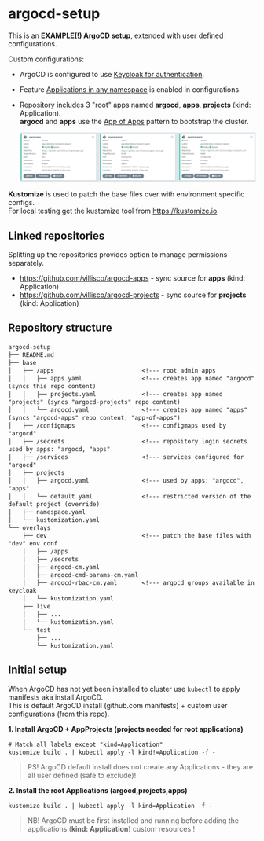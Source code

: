 # argocd-setup

This is an __EXAMPLE(!) ArgoCD setup__, extended with user defined configurations.

Custom configurations:

- ArgoCD is configured to use [Keycloak for authentication](https://argo-cd.readthedocs.io/en/stable/operator-manual/user-management/keycloak).
- Feature [Applications in any namespace](https://argo-cd.readthedocs.io/en/stable/operator-manual/app-any-namespace) is enabled in configurations.
- Repository includes 3 "root" apps named __argocd__, __apps__, __projects__ (kind: Application).\
  __argocd__ and __apps__ use the [App of Apps](https://argo-cd.readthedocs.io/en/stable/operator-manual/cluster-bootstrapping) pattern to bootstrap the cluster.

  ![argocd](./argocd_root_apps.png)

__Kustomize__ is used to patch the base files over with environment specific configs.\
For local testing get the kustomize tool from https://kustomize.io

## Linked repositories

Splitting up the repositories provides option to manage permissions separately.

- https://github.com/villisco/argocd-apps - sync source for __apps__ (kind: Application)
- https://github.com/villisco/argocd-projects - sync source for __projects__ (kind: Application)

## Repository structure

```
argocd-setup
├── README.md
├── base
│   ├── /apps                         <!--- root admin apps
│   │   ├── apps.yaml                 <!--- creates app named "argocd" (syncs this repo content)
│   │   ├── projects.yaml             <!--- creates app named "projects" (syncs "argocd-projects" repo content)
│   │   └── argocd.yaml               <!--- creates app named "apps" (syncs "argocd-apps" repo content; "app-of-apps")
│   ├── /configmaps                   <!--- configmaps used by "argocd"
│   ├── /secrets                      <!--- repository login secrets used by apps: "argocd, "apps"
│   ├── /services                     <!--- services configured for "argocd"
│   ├── projects                    
│   │   ├── argocd.yaml               <!--- used by apps: "argocd", "apps"
│   │   └── default.yaml              <!--- restricted version of the default project (override)
│   ├── namespace.yaml
│   └── kustomization.yaml
└── overlays                          
    ├── dev                           <!--- patch the base files with "dev" env conf
    │   ├── /apps
    │   ├── /secrets
    │   ├── argocd-cm.yaml
    │   ├── argocd-cmd-params-cm.yaml
    │   ├── argocd-rbac-cm.yaml       <!--- argocd groups available in keycloak
    │   └── kustomization.yaml
    ├── live
    │   ├── ...
    │   └── kustomization.yaml
    └── test
        ├── ...
        └── kustomization.yaml
```

## Initial setup

When ArgoCD has not yet been installed to cluster use `kubectl` to apply manifests aka install ArgoCD.\
This is default ArgoCD install (github.com manifests) + custom user configurations (from this repo).

__1. Install ArgoCD + AppProjects (projects needed for root applications)__
```
# Match all labels except "kind=Application"
kustomize build . | kubectl apply -l kind!=Application -f -
```

> PS! ArgoCD default install does not create any Applications - they are all user defined (safe to exclude)!

__2. Install the root Applications (argocd,projects,apps)__
```
kustomize build . | kubectl apply -l kind=Application -f -
```

> NB! ArgoCD must be first installed and running before adding the applications (__kind: Application__) custom resources !
